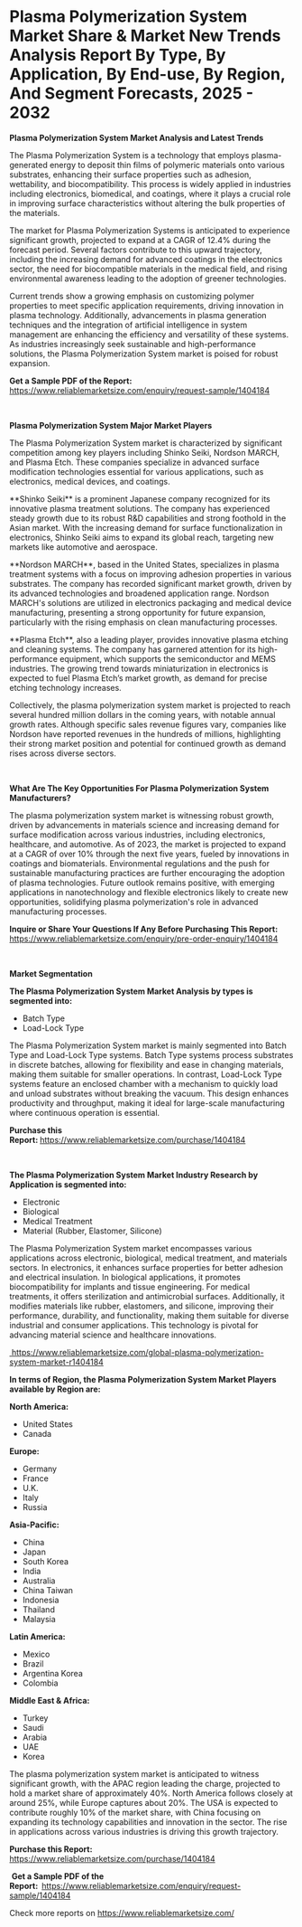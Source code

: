 <p><h1>Plasma Polymerization System Market Share & Market New Trends Analysis Report By Type, By Application, By End-use, By Region, And Segment Forecasts, 2025 - 2032</h1></p><p><strong>Plasma Polymerization System Market Analysis and Latest Trends</strong></p>
<p><p>The Plasma Polymerization System is a technology that employs plasma-generated energy to deposit thin films of polymeric materials onto various substrates, enhancing their surface properties such as adhesion, wettability, and biocompatibility. This process is widely applied in industries including electronics, biomedical, and coatings, where it plays a crucial role in improving surface characteristics without altering the bulk properties of the materials.</p><p>The market for Plasma Polymerization Systems is anticipated to experience significant growth, projected to expand at a CAGR of 12.4% during the forecast period. Several factors contribute to this upward trajectory, including the increasing demand for advanced coatings in the electronics sector, the need for biocompatible materials in the medical field, and rising environmental awareness leading to the adoption of greener technologies.</p><p>Current trends show a growing emphasis on customizing polymer properties to meet specific application requirements, driving innovation in plasma technology. Additionally, advancements in plasma generation techniques and the integration of artificial intelligence in system management are enhancing the efficiency and versatility of these systems. As industries increasingly seek sustainable and high-performance solutions, the Plasma Polymerization System market is poised for robust expansion.</p></p>
<p><strong>Get a Sample PDF of the Report:&nbsp;</strong> <a href="https://www.reliablemarketsize.com/enquiry/request-sample/1404184?utm_campaign=2445&utm_medium=2&utm_source=Github&utm_content=ia&utm_term=28032025&utm_id=plasma-polymerization-system">https://www.reliablemarketsize.com/enquiry/request-sample/1404184</a></p>
<p>&nbsp;</p>
<p><strong>Plasma Polymerization System Major Market Players</strong></p>
<p><p>The Plasma Polymerization System market is characterized by significant competition among key players including Shinko Seiki, Nordson MARCH, and Plasma Etch. These companies specialize in advanced surface modification technologies essential for various applications, such as electronics, medical devices, and coatings.</p><p>**Shinko Seiki** is a prominent Japanese company recognized for its innovative plasma treatment solutions. The company has experienced steady growth due to its robust R&D capabilities and strong foothold in the Asian market. With the increasing demand for surface functionalization in electronics, Shinko Seiki aims to expand its global reach, targeting new markets like automotive and aerospace.</p><p>**Nordson MARCH**, based in the United States, specializes in plasma treatment systems with a focus on improving adhesion properties in various substrates. The company has recorded significant market growth, driven by its advanced technologies and broadened application range. Nordson MARCH's solutions are utilized in electronics packaging and medical device manufacturing, presenting a strong opportunity for future expansion, particularly with the rising emphasis on clean manufacturing processes.</p><p>**Plasma Etch**, also a leading player, provides innovative plasma etching and cleaning systems. The company has garnered attention for its high-performance equipment, which supports the semiconductor and MEMS industries. The growing trend towards miniaturization in electronics is expected to fuel Plasma Etch’s market growth, as demand for precise etching technology increases.</p><p>Collectively, the plasma polymerization system market is projected to reach several hundred million dollars in the coming years, with notable annual growth rates. Although specific sales revenue figures vary, companies like Nordson have reported revenues in the hundreds of millions, highlighting their strong market position and potential for continued growth as demand rises across diverse sectors.</p></p>
<p>&nbsp;</p>
<p><strong>What Are The Key Opportunities For Plasma Polymerization System Manufacturers?</strong></p>
<p><p>The plasma polymerization system market is witnessing robust growth, driven by advancements in materials science and increasing demand for surface modification across various industries, including electronics, healthcare, and automotive. As of 2023, the market is projected to expand at a CAGR of over 10% through the next five years, fueled by innovations in coatings and biomaterials. Environmental regulations and the push for sustainable manufacturing practices are further encouraging the adoption of plasma technologies. Future outlook remains positive, with emerging applications in nanotechnology and flexible electronics likely to create new opportunities, solidifying plasma polymerization's role in advanced manufacturing processes.</p></p>
<p><strong>Inquire or Share Your Questions If Any Before Purchasing This Report:</strong> <a href="https://www.reliablemarketsize.com/enquiry/pre-order-enquiry/1404184?utm_campaign=2445&utm_medium=2&utm_source=Github&utm_content=ia&utm_term=28032025&utm_id=plasma-polymerization-system">https://www.reliablemarketsize.com/enquiry/pre-order-enquiry/1404184</a></p>
<p>&nbsp;</p>
<p><strong>Market Segmentation</strong></p>
<p><strong>The Plasma Polymerization System Market Analysis by types is segmented into:</strong></p>
<p><ul><li>Batch Type</li><li>Load-Lock Type</li></ul></p>
<p><p>The Plasma Polymerization System market is mainly segmented into Batch Type and Load-Lock Type systems. Batch Type systems process substrates in discrete batches, allowing for flexibility and ease in changing materials, making them suitable for smaller operations. In contrast, Load-Lock Type systems feature an enclosed chamber with a mechanism to quickly load and unload substrates without breaking the vacuum. This design enhances productivity and throughput, making it ideal for large-scale manufacturing where continuous operation is essential.</p></p>
<p><strong>Purchase this Report:&nbsp;</strong><a href="https://www.reliablemarketsize.com/purchase/1404184?utm_campaign=2445&utm_medium=2&utm_source=Github&utm_content=ia&utm_term=28032025&utm_id=plasma-polymerization-system">https://www.reliablemarketsize.com/purchase/1404184</a></p>
<p>&nbsp;</p>
<p><strong>The Plasma Polymerization System Market Industry Research by Application is segmented into:</strong></p>
<p><ul><li>Electronic</li><li>Biological</li><li>Medical Treatment</li><li>Material (Rubber, Elastomer, Silicone)</li></ul></p>
<p><p>The Plasma Polymerization System market encompasses various applications across electronic, biological, medical treatment, and materials sectors. In electronics, it enhances surface properties for better adhesion and electrical insulation. In biological applications, it promotes biocompatibility for implants and tissue engineering. For medical treatments, it offers sterilization and antimicrobial surfaces. Additionally, it modifies materials like rubber, elastomers, and silicone, improving their performance, durability, and functionality, making them suitable for diverse industrial and consumer applications. This technology is pivotal for advancing material science and healthcare innovations.</p></p>
<p><a href="https://www.reliablemarketsize.com/global-plasma-polymerization-system-market-r1404184?utm_campaign=2445&utm_medium=2&utm_source=Github&utm_content=ia&utm_term=28032025&utm_id=plasma-polymerization-system">&nbsp;https://www.reliablemarketsize.com/global-plasma-polymerization-system-market-r1404184</a></p>
<p><strong>In terms of Region, the Plasma Polymerization System Market Players available by Region are:</strong></p>
<p>
    <p> <strong> North America: </strong>
        <ul>
            <li>United States</li>
            <li>Canada</li>
        </ul>
        </p> 
    <p> <strong> Europe: </strong>
        <ul>
            <li>Germany</li>
            <li>France</li>
            <li>U.K.</li>
            <li>Italy</li>
            <li>Russia</li>
        </ul>
        </p> 
    <p> <strong> Asia-Pacific: </strong>
        <ul>
            <li>China</li>
            <li>Japan</li>
            <li>South Korea</li>
            <li>India</li>
            <li>Australia</li>
            <li>China Taiwan</li>
            <li>Indonesia</li>
            <li>Thailand</li>
            <li>Malaysia</li>
        </ul>
        </p> 
    <p> <strong> Latin America: </strong>
        <ul>
            <li>Mexico</li>
            <li>Brazil</li>
            <li>Argentina Korea</li>
            <li>Colombia</li>
        </ul>
        </p> 
    <p> <strong> Middle East & Africa: </strong>
        <ul>
            <li>Turkey</li>
            <li>Saudi</li>
            <li>Arabia</li>
            <li>UAE</li>
            <li>Korea</li>
        </ul>
    </p>
    </p>
<p><p>The plasma polymerization system market is anticipated to witness significant growth, with the APAC region leading the charge, projected to hold a market share of approximately 40%. North America follows closely at around 25%, while Europe captures about 20%. The USA is expected to contribute roughly 10% of the market share, with China focusing on expanding its technology capabilities and innovation in the sector. The rise in applications across various industries is driving this growth trajectory.</p></p>
<p><strong>Purchase this Report: </strong><a href="https://www.reliablemarketsize.com/purchase/1404184?utm_campaign=2445&utm_medium=2&utm_source=Github&utm_content=ia&utm_term=28032025&utm_id=plasma-polymerization-system">https://www.reliablemarketsize.com/purchase/1404184</a></p>
<p>&nbsp;<strong>Get a Sample PDF of the Report:&nbsp;&nbsp;</strong><a href="https://www.reliablemarketsize.com/enquiry/request-sample/1404184?utm_campaign=2445&utm_medium=2&utm_source=Github&utm_content=ia&utm_term=28032025&utm_id=plasma-polymerization-system">https://www.reliablemarketsize.com/enquiry/request-sample/1404184</a></p>
<p><strong></strong></p>
<p>Check more reports on <a href="https://www.reliablemarketsize.com/?utm_campaign=2445&utm_medium=2&utm_source=Github&utm_content=ia&utm_term=28032025&utm_id=plasma-polymerization-system">https://www.reliablemarketsize.com/</a></p>